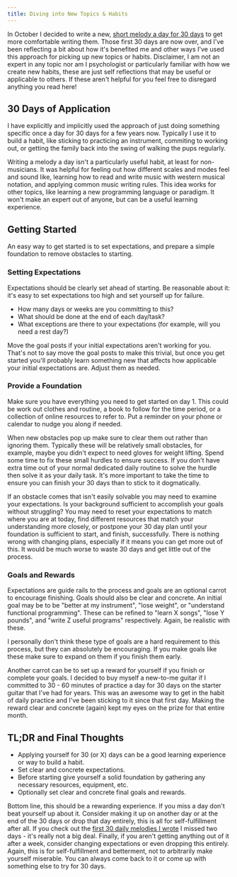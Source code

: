 ```yaml
---
title: Diving into New Topics & Habits
---
```


In October I decided to write a new,
[short melody a day for 30 days](/posts/music/daily/) to get more
comfortable writing them. Those first 30 days are now over, and I've been
reflecting a bit about how it's benefited me and other ways I've used this
approach for picking up new topics or habits. Disclaimer, I am not an
expert in any topic nor am I psychologist or particularly familiar with
how we create new habits, these are just self reflections that may be
useful or applicable to others. If these aren't helpful for you feel free
to disregard anything you read here!

## 30 Days of Application

I have explicitly and implicitly used the approach of just doing something
specific once a day for 30 days for a few years now. Typically I use it to
build a habit, like sticking to practicing an instrument, commiting to
working out, or getting the family back into the swing of walking the pups
regularly.

Writing a melody a day isn't a particularly useful habit, at least for
non-musicians. It was helpful for feeling out how different scales and
modes feel and sound like, learning how to read and write music with
western musical notation, and applying common music writing rules. 
This idea works for other topics, like learning a new programming language
or paradigm. It won't make an expert out of anyone, but can be a useful
learning experience.


## Getting Started

An easy way to get started is to set expectations, and prepare a
simple foundation to remove obstacles to starting.

### Setting Expectations

Expectations should be clearly set ahead of starting. Be reasonable about it:
it's easy to set expectations too high and set yourself up for failure.

- How many days or weeks are you committing to this?
- What should be done at the end of each day/task?
- What exceptions are there to your expectations (for example, will
  you need a rest day?)

Move the goal posts if your initial expectations aren't working for you. That's
not to say move the goal posts to make this trivial, but once you get started
you'll probably learn something new that affects how applicable your initial
expectations are. Adjust them as needed.

### Provide a Foundation

Make sure you have everything you need to get started on day 1. This could
be work out clothes and routine, a book to follow for the time period,
or a collection of online resources to refer to. Put a reminder on your phone
or calendar to nudge you along if needed.

When new obstacles pop up make sure to clear them out rather than ignoring them.
Typically these will be relatively small obstacles, for example, maybe you didn't
expect to need gloves for weight lifting. Spend some time to fix these small
hurdles to ensure success. If you don't have extra time out of your normal
dedicated daily routine to solve the hurdle then solve it as your daily task.
It's more important to take the time to ensure you can finish your 30 days
than to stick to it dogmatically.

If an obstacle comes that isn't easily solvable you may need to examine your
expectations. Is your background sufficient to accomplish your goals without
struggling? You may need to reset your expectations to match where you are
at today, find different resources that match your understanding more closely,
or postpone your 30 day plan until your foundation is sufficient to start, and
finish, successfully. There is nothing wrong with changing plans, especially
if it means you can get more out of this. It would be much worse to waste 30
days and get little out of the process.

### Goals and Rewards

Expectations are guide rails to the process and goals are an optional
carrot to encourage finishing. Goals should also be clear and
concrete. An initial goal may be to be "better at my instrument", "lose weight",
or "understand functional programming". These can be refined to "learn X songs",
"lose Y pounds", and "write Z useful programs" respectively. Again, be realistic
with these.

I personally don't think these type of goals are a hard requirement to this
process, but they can absolutely be encouraging. If you make goals like these
make sure to expand on them if you finish them early.

Another carrot can be to set up a reward for yourself if you finish or complete
your goals. I decided to buy myself a new-to-me guitar if I committed to 30 - 60
minutes of practice a day for 30 days on the starter guitar that I've had for
years. This was an awesome way to get in the habit of daily practice and I've been
sticking to it since that first day. Making the reward clear and concrete (again) kept
my eyes on the prize for that entire month.

## TL;DR and Final Thoughts

- Applying yourself for 30 (or X) days can be a good learning experience or
  way to build a habit.
- Set clear and concrete expectations.
- Before starting give yourself a solid foundation by gathering any necessary
  resources, equipment, etc.
- Optionally set clear and concrete final goals and rewards.

Bottom line, this should be a rewarding experience. If you miss a day don't beat
yourself up about it. Consider making it up on another day or at the end of the
30 days or drop that day entirely, this is all for self-fulfillment after all.
If you check out the
[first 30 daily melodies I wrote](http://localhost:8000/posts/music/daily/) I
missed two days - it's really not a big deal. Finally, if you aren't getting
anything out of it after a week, consider changing expectations or even
dropping this entirely. Again, this is for self-fulfillment and betterment, not
to arbitrarily make yourself miserable. You can always come back to it or come up
with something else to try for 30 days.
